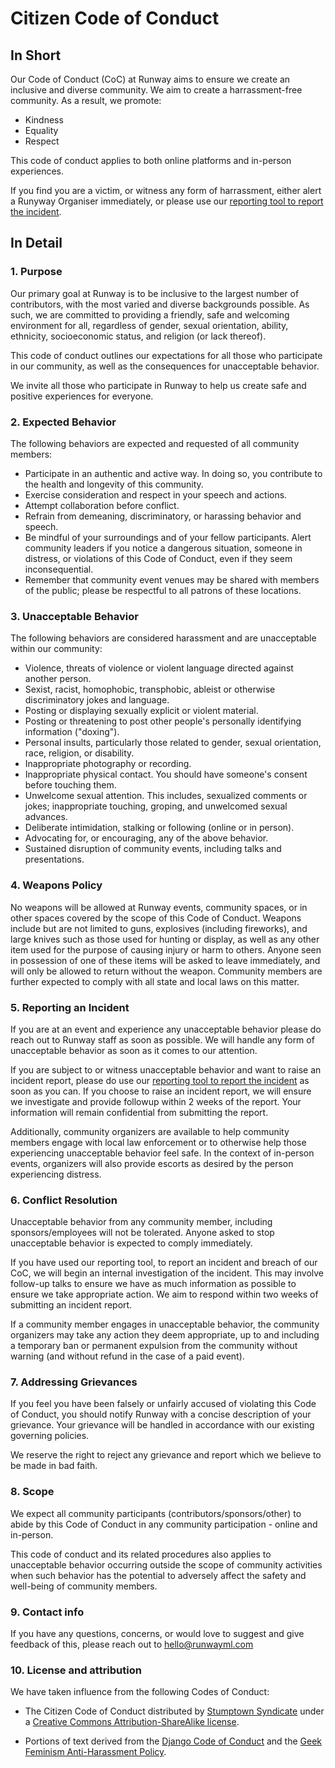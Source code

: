 # Citizen Code of Conduct

## In Short

Our Code of Conduct (CoC) at Runway aims to ensure we create an inclusive and diverse community. We aim to create a harrassment-free community. As a result, we promote:

* Kindness
* Equality
* Respect

This code of conduct applies to both online platforms and in-person experiences.

If you find you are a victim, or witness any form of harrassment, either alert a Runyway Organiser immediately, or please use our [reporting tool to report the incident](https://docs.google.com/forms/d/e/1FAIpQLSeFaYn-dBkCJ9hRcrCktw1XfqgE8Gf5fu6XnK9FUBIV36iBnQ/viewform).


## In Detail

### 1. Purpose

Our primary goal at Runway is to be inclusive to the largest number of contributors, with the most varied and diverse backgrounds possible. As such, we are committed to providing a friendly, safe and welcoming environment for all, regardless of gender, sexual orientation, ability, ethnicity, socioeconomic status, and religion (or lack thereof).

This code of conduct outlines our expectations for all those who participate in our community, as well as the consequences for unacceptable behavior.

We invite all those who participate in Runway to help us create safe and positive experiences for everyone.

### 2. Expected Behavior

The following behaviors are expected and requested of all community members:

 * Participate in an authentic and active way. In doing so, you contribute to the health and longevity of this community.
 * Exercise consideration and respect in your speech and actions.
 * Attempt collaboration before conflict.
 * Refrain from demeaning, discriminatory, or harassing behavior and speech.
 * Be mindful of your surroundings and of your fellow participants. Alert community leaders if you notice a dangerous situation, someone in distress, or violations of this Code of Conduct, even if they seem inconsequential.
 * Remember that community event venues may be shared with members of the public; please be respectful to all patrons of these locations.

### 3. Unacceptable Behavior

The following behaviors are considered harassment and are unacceptable within our community:

 * Violence, threats of violence or violent language directed against another person.
 * Sexist, racist, homophobic, transphobic, ableist or otherwise discriminatory jokes and language.
 * Posting or displaying sexually explicit or violent material.
 * Posting or threatening to post other people's personally identifying information ("doxing").
 * Personal insults, particularly those related to gender, sexual orientation, race, religion, or disability.
 * Inappropriate photography or recording.
 * Inappropriate physical contact. You should have someone's consent before touching them.
 * Unwelcome sexual attention. This includes, sexualized comments or jokes; inappropriate touching, groping, and unwelcomed sexual advances.
 * Deliberate intimidation, stalking or following (online or in person).
 * Advocating for, or encouraging, any of the above behavior.
 * Sustained disruption of community events, including talks and presentations.

### 4. Weapons Policy

No weapons will be allowed at Runway events, community spaces, or in other spaces covered by the scope of this Code of Conduct. Weapons include but are not limited to guns, explosives (including fireworks), and large knives such as those used for hunting or display, as well as any other item used for the purpose of causing injury or harm to others. Anyone seen in possession of one of these items will be asked to leave immediately, and will only be allowed to return without the weapon. Community members are further expected to comply with all state and local laws on this matter.

### 5. Reporting an Incident

If you are at an event and experience any unacceptable behavior please do reach out to Runway staff as soon as possible. We will handle any form of unacceptable behavior as soon as it comes to our attention.

If you are subject to or witness unacceptable behavior and want to raise an incident report, please do use our [reporting tool to report the incident](https://docs.google.com/forms/d/e/1FAIpQLSeFaYn-dBkCJ9hRcrCktw1XfqgE8Gf5fu6XnK9FUBIV36iBnQ/viewform) as soon as you can. If you choose to raise an incident report, we will ensure we investigate and provide followup within 2 weeks of the report. Your information will remain confidential from submitting the report.

Additionally, community organizers are available to help community members engage with local law enforcement or to otherwise help those experiencing unacceptable behavior feel safe. In the context of in-person events, organizers will also provide escorts as desired by the person experiencing distress.

### 6. Conflict Resolution

Unacceptable behavior from any community member, including sponsors/employees will not be tolerated. Anyone asked to stop unacceptable behavior is expected to comply immediately.

If you have used our reporting tool, to report an incident and breach of our CoC, we will begin an internal investigation of the incident. This may involve follow-up talks to ensure we have as much information as possible to ensure we take appropriate action. We aim to respond within two weeks of submitting an incident report.

If a community member engages in unacceptable behavior, the community organizers may take any action they deem appropriate, up to and including a temporary ban or permanent expulsion from the community without warning (and without refund in the case of a paid event).

### 7. Addressing Grievances

If you feel you have been falsely or unfairly accused of violating this Code of Conduct, you should notify Runway with a concise description of your grievance. Your grievance will be handled in accordance with our existing governing policies.

We reserve the right to reject any grievance and report which we believe to be made in bad faith.

### 8. Scope

We expect all community participants (contributors/sponsors/other) to abide by this Code of Conduct in any community participation - online and in-person.

This code of conduct and its related procedures also applies to unacceptable behavior occurring outside the scope of community activities when such behavior has the potential to adversely affect the safety and well-being of community members.

### 9. Contact info

If you have any questions, concerns, or would love to suggest and give feedback of this, please reach out to [hello@runwayml.com](mailto:hello@runwayml.com)

### 10. License and attribution

We have taken influence from the following Codes of Conduct:

* The Citizen Code of Conduct distributed by [Stumptown Syndicate](http://stumptownsyndicate.org) under a [Creative Commons Attribution-ShareAlike license](http://creativecommons.org/licenses/by-sa/3.0/).

* Portions of text derived from the [Django Code of Conduct](https://www.djangoproject.com/conduct/) and the [Geek Feminism Anti-Harassment Policy](http://geekfeminism.wikia.com/wiki/Conference_anti-harassment/Policy).
